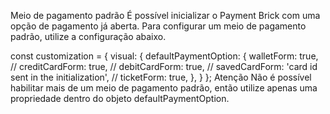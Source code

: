 Meio de pagamento padrão
É possível inicializar o Payment Brick com uma opção de pagamento já aberta. Para configurar um meio de pagamento padrão, utilize a configuração abaixo.

const customization = {
 visual: {
   defaultPaymentOption: {
     walletForm: true,
     // creditCardForm: true,
     // debitCardForm: true,
     // savedCardForm: 'card id sent in the initialization',
     // ticketForm: true,
   },
 }
};
Atenção
Não é possível habilitar mais de um meio de pagamento padrão, então utilize apenas uma propriedade dentro do objeto defaultPaymentOption.